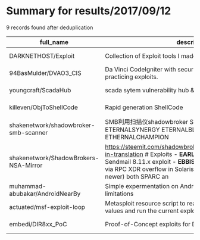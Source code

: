 
# Summary for results/2017/09/12
    
9 records found after deduplication

| full_name | description | html_url | matched_list | matched_count | pushed_at | size | stargazers_count | language | forks_count |
|---------------------------------------|------------------------------------------------------------------------------------------------------------------------------------------------------------------------------------------------------------------------------------------------------------------|----------------------------------------------------------|--------------------|-----------------|---------------------------|--------|--------------------|------------|---------------|
| DARKNETHOST/Exploit | Collection of Exploit tools I made | https://github.com/DARKNETHOST/Exploit | ['exploit'] | 1 | 2017-09-12 12:16:17+00:00 | 14 | 0 | PHP | 0 |
| 94BasMulder/DVAO3_CIS | Da Vinci CodeIgniter with security flaws for 3rd year students practicing exploits. | https://github.com/94BasMulder/DVAO3_CIS | ['exploit'] | 1 | 2017-09-12 11:36:43+00:00 | 1478 | 0 | HTML | 0 |
| youngcraft/ScadaHub | scada sytem vulnerability hub & exploit & vuln detail | https://github.com/youngcraft/ScadaHub | ['exploit'] | 1 | 2017-09-12 07:23:50+00:00 | 0 | 0 | | 0 |
| killeven/ObjToShellCode | Rapid generation ShellCode | https://github.com/killeven/ObjToShellCode | ['shellcode'] | 1 | 2017-09-12 08:04:10+00:00 | 21 | 45 | C++ | 43 |
| shakenetwork/shadowbroker-smb-scanner | SMB利用扫描仪shadowbroker SMB exploit scanner. Scans for ETERNALSYNERGY ETERNALBLUE ETERNALROMANCE ETHERNALCHAMPION | https://github.com/shakenetwork/shadowbroker-smb-scanner | ['exploit'] | 1 | 2017-09-12 11:14:08+00:00 | 874 | 3 | Python | 5 |
| shakenetwork/ShadowBrokers-NSA-Mirror | https://steemit.com/shadowbrokers/@theshadowbrokers/lost-in-translation # Exploits - **EARLYSHOVEL** RedHat 7.0 - 7.1 Sendmail 8.11.x exploit - **EBBISLAND (EBBSHAVE)** root RCE via RPC XDR overflow in Solaris 6, 7, 8, 9 & 10 (possibly newer) both SPARC an | https://github.com/shakenetwork/ShadowBrokers-NSA-Mirror | ['exploit', 'rce'] | 2 | 2017-09-12 11:17:04+00:00 | 42 | 0 | | 3 |
| muhammad-abubakar/AndroidNearBy | Simple expermentation on Android Nearby to exploit it limitations | https://github.com/muhammad-abubakar/AndroidNearBy | ['exploit'] | 1 | 2017-09-12 14:36:32+00:00 | 126 | 0 | Java | 0 |
| actuated/msf-exploit-loop | Metasploit resource script to read a list of desired RHOST values and run the current exploit module for each. | https://github.com/actuated/msf-exploit-loop | ['exploit'] | 1 | 2017-09-12 15:18:37+00:00 | 2 | 4 | | 1 |
| embedi/DIR8xx_PoC | Proof-of-Concept exploits for D-Link DIR8xx routers | https://github.com/embedi/DIR8xx_PoC | ['exploit'] | 1 | 2017-09-12 16:40:44+00:00 | 1 | 35 | Python | 28 |
